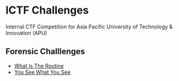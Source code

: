 # ICTF Challenges
Internal CTF Competition for Asia Pacific University of Technology & Innovation (APU)

## Forensic Challlenges
- [What Is The Routine](https://github.com/harimouse/CTF_WriteUps/blob/main/ICTF2025/Forensics/What%20Is%20The%20Routine.md)
- [You See What You See](https://github.com/harimouse/CTF_WriteUps/blob/main/ICTF2025/Forensics/You%20See%20What%20You%20See.md)

